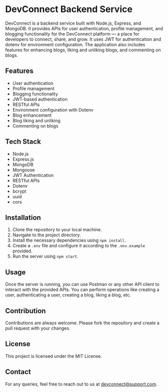 # DevConnect Backend Service

DevConnect is a backend service built with Node.js, Express, and MongoDB. It provides APIs for user authentication, profile management, and blogging functionality for the DevConnect platform — a place for developers to connect, share, and grow. It uses JWT for authentication and dotenv for environment configuration. The application also includes features for enhancing blogs, liking and unliking blogs, and commenting on blogs.

## Features
- User authentication
- Profile management
- Blogging functionality
- JWT-based authentication
- RESTful APIs
- Environment configuration with Dotenv
- Blog enhancement
- Blog liking and unliking
- Commenting on blogs

## Tech Stack
- Node.js
- Express.js
- MongoDB
- Mongoose
- JWT Authentication
- RESTful APIs
- Dotenv
- bcrypt
- uuid
- cors

## Installation
1. Clone the repository to your local machine.
2. Navigate to the project directory.
3. Install the necessary dependencies using `npm install`.
4. Create a `.env` file and configure it according to the `.env.example` provided.
5. Run the server using `npm start`.

## Usage
Once the server is running, you can use Postman or any other API client to interact with the provided APIs. You can perform operations like creating a user, authenticating a user, creating a blog, liking a blog, etc.

## Contribution
Contributions are always welcome. Please fork the repository and create a pull request with your changes.

## License
This project is licensed under the MIT License.

## Contact
For any queries, feel free to reach out to us at devconnect@support.com.
